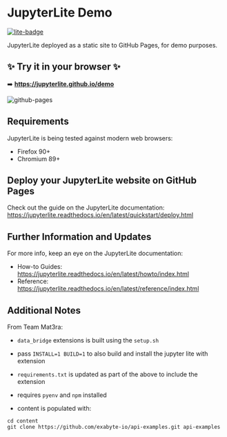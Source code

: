 # JupyterLite Demo

[![lite-badge](https://jupyterlite.rtfd.io/en/latest/_static/badge.svg)](https://jupyterlite.github.io/demo)

JupyterLite deployed as a static site to GitHub Pages, for demo purposes.

## ✨ Try it in your browser ✨

➡️ **https://jupyterlite.github.io/demo**

![github-pages](https://user-images.githubusercontent.com/591645/120649478-18258400-c47d-11eb-80e5-185e52ff2702.gif)

## Requirements

JupyterLite is being tested against modern web browsers:

-   Firefox 90+
-   Chromium 89+

## Deploy your JupyterLite website on GitHub Pages

Check out the guide on the JupyterLite documentation: https://jupyterlite.readthedocs.io/en/latest/quickstart/deploy.html

## Further Information and Updates

For more info, keep an eye on the JupyterLite documentation:

-   How-to Guides: https://jupyterlite.readthedocs.io/en/latest/howto/index.html
-   Reference: https://jupyterlite.readthedocs.io/en/latest/reference/index.html

## Additional Notes

From Team Mat3ra:

-   `data_bridge` extensions is built using the `setup.sh`
-   pass `INSTALL=1 BUILD=1` to also build and install the jupyter lite with extension
-   `requirements.txt` is updated as part of the above to include the extension
-   requires `pyenv` and `npm` installed

-   content is populated with:

```shell
cd content
git clone https://github.com/exabyte-io/api-examples.git api-examples
```
